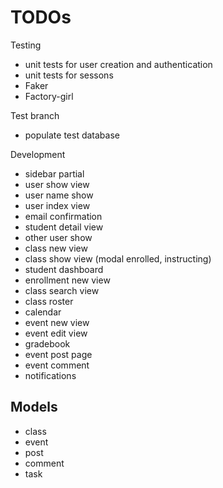 # TODOs

Testing
* unit tests for user creation and authentication
* unit tests for sessons
* Faker
* Factory-girl

Test branch
* populate test database

Development
* sidebar partial
* user show view
* user name show
* user index view
* email confirmation
* student detail view
* other user show
* class new view
* class show view (modal enrolled, instructing)
* student dashboard
* enrollment new view
* class search view
* class roster
* calendar
* event new view
* event edit view
* gradebook
* event post page
* event comment
* notifications

## Models
* class
* event
* post
* comment
* task
